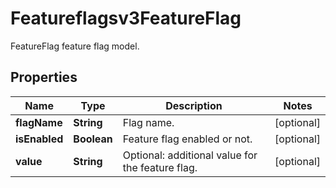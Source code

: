 

# Featureflagsv3FeatureFlag

FeatureFlag feature flag model.

## Properties

| Name | Type | Description | Notes |
|------------ | ------------- | ------------- | -------------|
|**flagName** | **String** | Flag name. |  [optional] |
|**isEnabled** | **Boolean** | Feature flag enabled or not. |  [optional] |
|**value** | **String** | Optional: additional value for the feature flag. |  [optional] |



